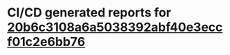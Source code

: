 # CI/CD generated reports for [20b6c3108a6a5038392abf40e3eccf01c2e6bb76](https://github.com/hydephp/develop/commit/20b6c3108a6a5038392abf40e3eccf01c2e6bb76)
